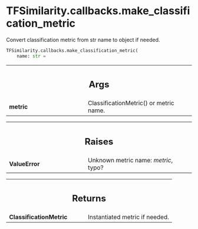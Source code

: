 # TFSimilarity.callbacks.make_classification_metric





Convert classification metric from str name to object if needed.


```python
TFSimilarity.callbacks.make_classification_metric(
    name: str = 
```



<!-- Placeholder for "Used in" -->


<!-- Tabular view -->
 <table class="responsive fixed orange">
<colgroup><col width="214px"><col></colgroup>
<tr><th colspan="2"><h2 class="add-link">Args</h2></th></tr>

<tr>
<td>
<b>metric</b>
</td>
<td>
ClassificationMetric() or metric name.
</td>
</tr>
</table>



<!-- Tabular view -->
 <table class="responsive fixed orange">
<colgroup><col width="214px"><col></colgroup>
<tr><th colspan="2"><h2 class="add-link">Raises</h2></th></tr>

<tr>
<td>
<b>ValueError</b>
</td>
<td>
Unknown metric name: <i>metric</i>, typo?
</td>
</tr>
</table>



<!-- Tabular view -->
 <table class="responsive fixed orange">
<colgroup><col width="214px"><col></colgroup>
<tr><th colspan="2"><h2 class="add-link">Returns</h2></th></tr>

<tr>
<td>
<b>ClassificationMetric</b>
</td>
<td>
Instantiated metric if needed.
</td>
</tr>
</table>

